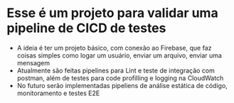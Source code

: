 # Esse é um projeto para validar uma pipeline de CICD de testes

  - A ideia é ter um projeto básico, com conexão ao Firebase, que faz coisas simples como logar um usuário, enviar um arquivo, enviar uma mensagem
  - Atualmente são feitas pipelines para Lint e teste de integração com postman, além de testes para code profilling e logging na CloudWatch
  - No futuro serão implementadas pipeliens de análise estática de código, monitoramento e testes E2E
